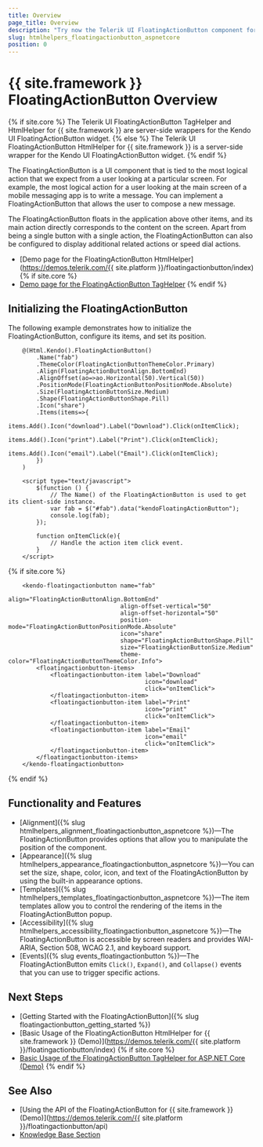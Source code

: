 ```yaml
---
title: Overview
page_title: Overview
description: "Try now the Telerik UI FloatingActionButton component for {{ site.framework }} providing various alignment options for its items and complete control over its appearance."
slug: htmlhelpers_floatingactionbutton_aspnetcore
position: 0
---
```


# {{ site.framework }} FloatingActionButton Overview

{% if site.core %}
The Telerik UI FloatingActionButton TagHelper and HtmlHelper for {{ site.framework }} are server-side wrappers for the Kendo UI FloatingActionButton widget.
{% else %}
The Telerik UI FloatingActionButton HtmlHelper for {{ site.framework }} is a server-side wrapper for the Kendo UI FloatingActionButton widget.
{% endif %}

The FloatingActionButton is a UI component that is tied to the most logical action that we expect from a user looking at a particular screen. For example, the most logical action for a user looking at the main screen of a mobile messaging app is to write a message. You can implement a FloatingActionButton that allows the user to compose a new message.

The FloatingActionButton floats in the application above other items, and its main action directly corresponds to the content on the screen. Apart from being a single button with a single action, the FloatingActionButton can also be configured to display additional related actions or speed dial actions.

* [Demo page for the FloatingActionButton HtmlHelper](https://demos.telerik.com/{{ site.platform }}/floatingactionbutton/index)
{% if site.core %}
* [Demo page for the FloatingActionButton TagHelper](https://demos.telerik.com/aspnet-core/floatingactionbutton/tag-helper)
{% endif %}

## Initializing the FloatingActionButton

The following example demonstrates how to initialize the FloatingActionButton, configure its items, and set its position.

```HtmlHelper
    @(Html.Kendo().FloatingActionButton()
        .Name("fab")
        .ThemeColor(FloatingActionButtonThemeColor.Primary)
        .Align(FloatingActionButtonAlign.BottomEnd)
        .AlignOffset(ao=>ao.Horizontal(50).Vertical(50))
        .PositionMode(FloatingActionButtonPositionMode.Absolute)
        .Size(FloatingActionButtonSize.Medium)
        .Shape(FloatingActionButtonShape.Pill)
        .Icon("share")
        .Items(items=>{
            items.Add().Icon("download").Label("Download").Click(onItemClick);
            items.Add().Icon("print").Label("Print").Click(onItemClick);
            items.Add().Icon("email").Label("Email").Click(onItemClick);
        })
    )

    <script type="text/javascript">
        $(function () {
            // The Name() of the FloatingActionButton is used to get its client-side instance.
            var fab = $("#fab").data("kendoFloatingActionButton");
            console.log(fab);
        });

        function onItemClick(e){
            // Handle the action item click event.
        }
    </script>
```
{% if site.core %}
```TagHelper
    <kendo-floatingactionbutton name="fab"
                                align="FloatingActionButtonAlign.BottomEnd"
                                align-offset-vertical="50"
                                align-offset-horizontal="50"
                                position-mode="FloatingActionButtonPositionMode.Absolute"
                                icon="share"
                                shape="FloatingActionButtonShape.Pill"
                                size="FloatingActionButtonSize.Medium"
                                theme-color="FloatingActionButtonThemeColor.Info">
        <floatingactionbutton-items>
            <floatingactionbutton-item label="Download" 
                                       icon="download" 
                                       click="onItemClick">
            </floatingactionbutton-item>
            <floatingactionbutton-item label="Print" 
                                       icon="print" 
                                       click="onItemClick">
            </floatingactionbutton-item>
            <floatingactionbutton-item label="Email" 
                                       icon="email"
                                       click="onItemClick">
            </floatingactionbutton-item>
        </floatingactionbutton-items>
    </kendo-floatingactionbutton>
```
{% endif %}

## Functionality and Features

* [Alignment]({% slug htmlhelpers_alignment_floatingactionbutton_aspnetcore %})&mdash;The FloatingActionButton provides options that allow you to manipulate the position of the component.
* [Appearance]({% slug htmlhelpers_appearance_floatingactionbutton_aspnetcore %})&mdash;You can set the size, shape, color, icon, and text of the FloatingActionButton by using the built-in appearance options.
* [Templates]({% slug htmlhelpers_templates_floatingactionbutton_aspnetcore %})&mdash;The item templates allow you to control the rendering of the items in the FloatingActionButton popup.
* [Accessibility]({% slug htmlhelpers_accessibility_floatingactionbutton_aspnetcore %})&mdash;The FloatingActionButton is accessible by screen readers and provides WAI-ARIA, Section 508, WCAG 2.1, and keyboard support.
* [Events]({% slug events_floatingactionbutton %})&mdash;The FloatingActionButton emits `Click()`, `Expand()`, and `Collapse()` events that you can use to trigger specific actions.

## Next Steps

* [Getting Started with the FloatingActionButton]({% slug floatingactionbutton_getting_started %})
* [Basic Usage of the FloatingActionButton HtmlHelper for {{ site.framework }} (Demo)](https://demos.telerik.com/{{ site.platform }}/floatingactionbutton/index)
{% if site.core %}
* [Basic Usage of the FloatingActionButton TagHelper for ASP.NET Core (Demo)](https://demos.telerik.com/aspnet-core/floatingactionbutton/tag-helper)
{% endif %}

## See Also

* [Using the API of the FloatingActionButton for {{ site.framework }} (Demo)](https://demos.telerik.com/{{ site.platform }}/floatingactionbutton/api)
* [Knowledge Base Section](/knowledge-base)
